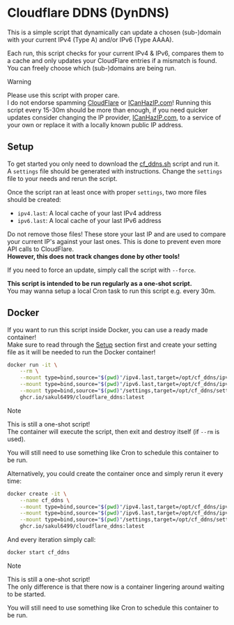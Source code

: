 # Cloudflare DDNS (DynDNS)

This is a simple script that dynamically can update a chosen (sub-)domain with your current IPv4 (Type A) and/or IPv6 (Type AAAA).

Each run, this script checks for your current IPv4 & IPv6, compares them to a cache and only updates your CloudFlare entries if a mismatch is found.
You can freely choose which (sub-)domains are being run.

> [!WARNING]  
> Please use this script with proper care.  
> I do not endorse spamming [CloudFlare](https://cloudflare.com) or [ICanHazIP.com](https://icanhazip.com/)!
> Running this script every 15-30m should be more than enough, if you need quicker updates consider changing the IP provider, [ICanHazIP.com](https://icanhazip.com/), to a service of your own or replace it with a locally known public IP address.

## Setup

To get started you only need to download the [cf_ddns.sh](./cf_ddns.sh) script and run it.  
A `settings` file should be generated with instructions.
Change the `settings` file to your needs and rerun the script.

Once the script ran at least once with proper `settings`, two more files should be created:

- `ipv4.last`: A local cache of your last IPv4 address
- `ipv6.last`: A local cache of your last IPv6 address

Do not remove those files!
These store your last IP and are used to compare your current IP's against your last ones.
This is done to prevent even more API calls to CloudFlare.  
**However, this does not track changes done by other tools!**

If you need to force an update, simply call the script with `--force`.

**This script is intended to be run regularly as a one-shot script.**  
You may wanna setup a local Cron task to run this script e.g. every 30m.

## Docker

If you want to run this script inside Docker, you can use a ready made container!  
Make sure to read through the [Setup](#setup) section first and create your setting file as it will be needed to run the Docker container!

```bash
docker run -it \
    --rm \
    --mount type=bind,source="$(pwd)"/ipv4.last,target=/opt/cf_ddns/ipv4.last \
    --mount type=bind,source="$(pwd)"/ipv6.last,target=/opt/cf_ddns/ipv6.last \
    --mount type=bind,source="$(pwd)"/settings,target=/opt/cf_ddns/settings \
    ghcr.io/sakul6499/cloudflare_ddns:latest
```

> [!NOTE]  
> This is still a one-shot script!  
> The container will execute the script, then exit and destroy itself (if `--rm` is used).
>
> You will still need to use something like Cron to schedule this container to be run.

Alternatively, you could create the container once and simply rerun it every time:

```bash
docker create -it \
    --name cf_ddns \
    --mount type=bind,source="$(pwd)"/ipv4.last,target=/opt/cf_ddns/ipv4.last \
    --mount type=bind,source="$(pwd)"/ipv6.last,target=/opt/cf_ddns/ipv6.last \
    --mount type=bind,source="$(pwd)"/settings,target=/opt/cf_ddns/settings \
    ghcr.io/sakul6499/cloudflare_ddns:latest
```

And every iteration simply call:

```bash
docker start cf_ddns
```

> [!NOTE]  
> This is still a one-shot script!  
> The only difference is that there now is a container lingering around waiting to be started.
>
> You will still need to use something like Cron to schedule this container to be run.
